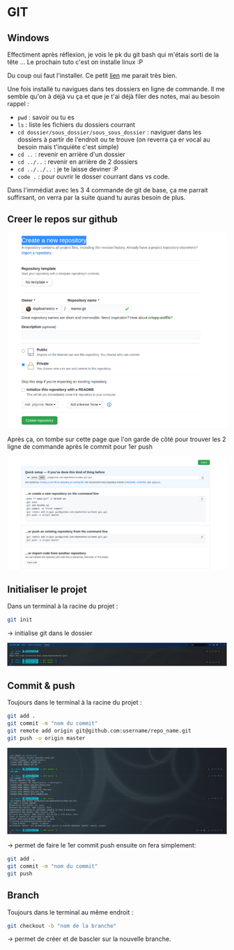 # GIT

## Windows

Effectiment après réflexion, je vois le pk du git bash qui m'étais sorti de la tête … Le prochain tuto c'est on installe linux :P

Du coup oui faut l'installer.
Ce petit [lien](https://gitforwindows.org/) me parait très bien.

Une fois installé tu navigues dans tes dossiers en ligne de commande. Il me semble qu'on à déjà vu ça et que je t'ai déjà filer des notes, mai au besoin rappel :

- `pwd` : savoir ou tu es
- `ls` : liste les fichiers du dossiers courrant
- `cd dossier/sous_dossier/sous_sous_dossier` : naviguer dans les dossiers à partir de l'endroit ou te trouve (on reverra ça er vocal au besoin mais t'inquiète c'est simple)
- `cd ..` : revenir en arrière d'un dossier
- `cd ../..` : revenir en arrière de 2 dossiers
- `cd ../../..` : je te laisse deviner :P
- `code .` : pour ouvrir le dosser courrant dans vs code.

Dans l'immédiat avec les 3 4 commande de git de base, ça me parrait suffirsant, on verra par la suite quand tu auras besoin de plus.


## Creer le repos sur github

![new repo github](./create_new_repo.png)

Après ça, on tombe sur cette page que l'on garde de côté pour trouver les 2 ligne de commande après le commit pour 1er push

![commande](./info_command.png)

## Initialiser le projet

Dans un terminal à la racine du projet :

```bash
git init
```

-> initialise git dans le dossier

![git init](./git_init.png)

## Commit & push

Toujours dans le terminal à la racine du projet :

```bash
git add .
git commit -m "nom du commit"
git remote add origin git@github.com:username/repo_name.git
git push -u origin master
```

![commit](./commit_push_first.png)

-> permet de faire le 1er commit push ensuite on fera simplement:

```bash
git add .
git commit -m "nom du commit"
git push
```

## Branch

Toujours dans le terminal au même endroit :

```bash
git checkout -b "nom de la branche"
```

-> permet de créer et de bascler sur la nouvelle branche.
